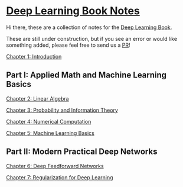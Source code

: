 # [Deep Learning Book Notes](https://ucla-labx.github.io/deeplearningbook-notes)

Hi there, these are a collection of notes for the [Deep Learning Book](http://www.deeplearningbook.org/).

These are still under construction, but if you see an error or would like something added, please feel free to send us a [PR](https://github.com/ucla-labx/deeplearningbook-notes/pulls)!

[Chapter 1: Introduction](https://ucla-labx.github.io/deeplearningbook-notes/Ch1-Introduction) 

## Part I: Applied Math and Machine Learning Basics
[Chapter 2: Linear Algebra](https://ucla-labx.github.io/deeplearningbook-notes/Ch2-Linear-Algebra) 

[Chapter 3: Probability and Information Theory](https://ucla-labx.github.io/deeplearningbook-notes/Ch3-Probability-Information-Theory) 

[Chapter 4: Numerical Computation](https://ucla-labx.github.io/deeplearningbook-notes/Ch4-Numerical-Computation)

[Chapter 5: Machine Learning Basics](https://ucla-labx.github.io/deeplearningbook-notes/Ch5-Machine-Learning-Basics)

## Part II: Modern Practical Deep Networks

[Chapter 6: Deep Feedforward Networks](https://ucla-labx.github.io/deeplearningbook-notes/Ch6-Feedforward-Neural-Networks)

[Chapter 7: Regularization for Deep Learning](https://ucla-labx.github.io/deeplearningbook-notes/Ch7-Regularization)

